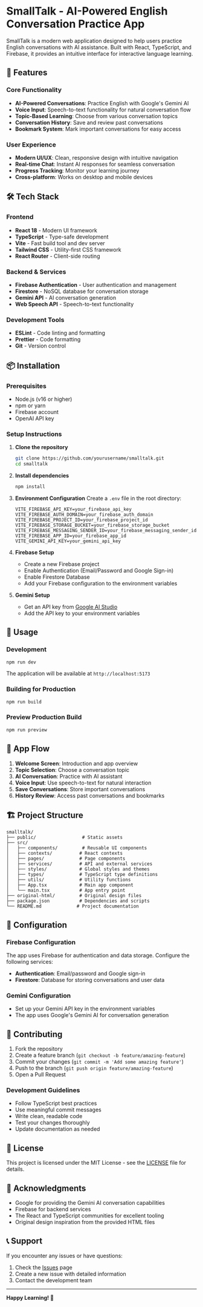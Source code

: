 # SmallTalk - AI-Powered English Conversation Practice App

SmallTalk is a modern web application designed to help users practice English conversations with AI assistance. Built with React, TypeScript, and Firebase, it provides an intuitive interface for interactive language learning.

## 🌟 Features

### Core Functionality
- **AI-Powered Conversations**: Practice English with Google's Gemini AI
- **Voice Input**: Speech-to-text functionality for natural conversation flow
- **Topic-Based Learning**: Choose from various conversation topics
- **Conversation History**: Save and review past conversations
- **Bookmark System**: Mark important conversations for easy access

### User Experience
- **Modern UI/UX**: Clean, responsive design with intuitive navigation
- **Real-time Chat**: Instant AI responses for seamless conversation
- **Progress Tracking**: Monitor your learning journey
- **Cross-platform**: Works on desktop and mobile devices

## 🛠️ Tech Stack

### Frontend
- **React 18** - Modern UI framework
- **TypeScript** - Type-safe development
- **Vite** - Fast build tool and dev server
- **Tailwind CSS** - Utility-first CSS framework
- **React Router** - Client-side routing

### Backend & Services
- **Firebase Authentication** - User authentication and management
- **Firestore** - NoSQL database for conversation storage
- **Gemini API** - AI conversation generation
- **Web Speech API** - Speech-to-text functionality

### Development Tools
- **ESLint** - Code linting and formatting
- **Prettier** - Code formatting
- **Git** - Version control

## 📦 Installation

### Prerequisites
- Node.js (v16 or higher)
- npm or yarn
- Firebase account
- OpenAI API key

### Setup Instructions

1. **Clone the repository**
   ```bash
   git clone https://github.com/yourusername/smalltalk.git
   cd smalltalk
   ```

2. **Install dependencies**
   ```bash
   npm install
   ```

3. **Environment Configuration**
   Create a `.env` file in the root directory:
   ```env
   VITE_FIREBASE_API_KEY=your_firebase_api_key
   VITE_FIREBASE_AUTH_DOMAIN=your_firebase_auth_domain
   VITE_FIREBASE_PROJECT_ID=your_firebase_project_id
   VITE_FIREBASE_STORAGE_BUCKET=your_firebase_storage_bucket
   VITE_FIREBASE_MESSAGING_SENDER_ID=your_firebase_messaging_sender_id
   VITE_FIREBASE_APP_ID=your_firebase_app_id
   VITE_GEMINI_API_KEY=your_gemini_api_key
   ```

4. **Firebase Setup**
   - Create a new Firebase project
   - Enable Authentication (Email/Password and Google Sign-in)
   - Enable Firestore Database
   - Add your Firebase configuration to the environment variables

5. **Gemini Setup**
   - Get an API key from [Google AI Studio](https://makersuite.google.com/app/apikey)
   - Add the API key to your environment variables

## 🚀 Usage

### Development
```bash
npm run dev
```
The application will be available at `http://localhost:5173`

### Building for Production
```bash
npm run build
```

### Preview Production Build
```bash
npm run preview
```

## 📱 App Flow

1. **Welcome Screen**: Introduction and app overview
2. **Topic Selection**: Choose a conversation topic
3. **AI Conversation**: Practice with AI assistant
4. **Voice Input**: Use speech-to-text for natural interaction
5. **Save Conversations**: Store important conversations
6. **History Review**: Access past conversations and bookmarks

## 🏗️ Project Structure

```
smalltalk/
├── public/                 # Static assets
├── src/
│   ├── components/         # Reusable UI components
│   ├── contexts/          # React contexts
│   ├── pages/             # Page components
│   ├── services/          # API and external services
│   ├── styles/            # Global styles and themes
│   ├── types/             # TypeScript type definitions
│   ├── utils/             # Utility functions
│   ├── App.tsx            # Main app component
│   └── main.tsx           # App entry point
├── original-html/         # Original design files
├── package.json           # Dependencies and scripts
└── README.md             # Project documentation
```

## 🔧 Configuration

### Firebase Configuration
The app uses Firebase for authentication and data storage. Configure the following services:
- **Authentication**: Email/password and Google sign-in
- **Firestore**: Database for storing conversations and user data

### Gemini Configuration
- Set up your Gemini API key in the environment variables
- The app uses Google's Gemini AI for conversation generation

## 🤝 Contributing

1. Fork the repository
2. Create a feature branch (`git checkout -b feature/amazing-feature`)
3. Commit your changes (`git commit -m 'Add some amazing feature'`)
4. Push to the branch (`git push origin feature/amazing-feature`)
5. Open a Pull Request

### Development Guidelines
- Follow TypeScript best practices
- Use meaningful commit messages
- Write clean, readable code
- Test your changes thoroughly
- Update documentation as needed

## 📄 License

This project is licensed under the MIT License - see the [LICENSE](LICENSE) file for details.

## 🙏 Acknowledgments

- Google for providing the Gemini AI conversation capabilities
- Firebase for backend services
- The React and TypeScript communities for excellent tooling
- Original design inspiration from the provided HTML files

## 📞 Support

If you encounter any issues or have questions:
1. Check the [Issues](https://github.com/yourusername/smalltalk/issues) page
2. Create a new issue with detailed information
3. Contact the development team

---

**Happy Learning! 🎉**